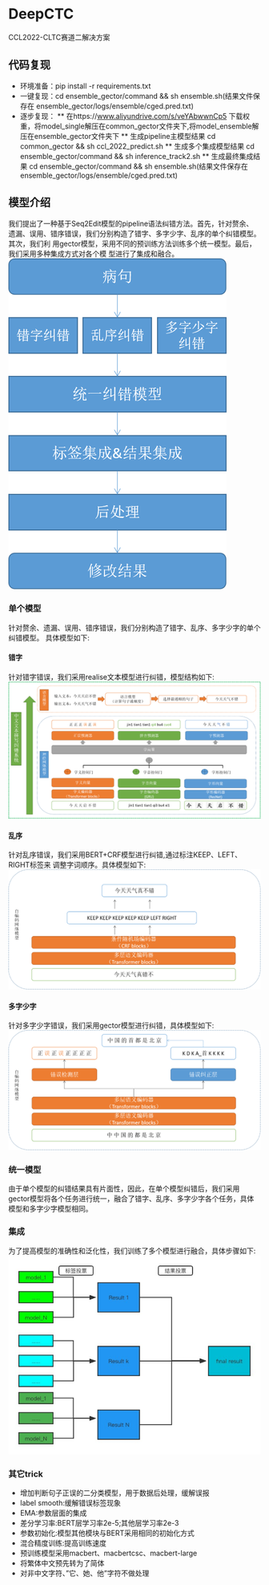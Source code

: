 # DeepCTC
CCL2022-CLTC赛道二解决方案

## 代码复现
* 环境准备：pip install -r requirements.txt
* 一键复现：cd ensemble_gector/command && sh ensemble.sh(结果文件保存在 ensemble_gector/logs/ensemble/cged.pred.txt)
* 逐步复现：
** 在https://www.aliyundrive.com/s/veYAbwwnCp5 下载权重，将model_single解压在common_gector文件夹下,将model_ensemble解压在ensemble_gector文件夹下
** 生成pipeline主模型结果 cd common_gector && sh ccl_2022_predict.sh 
** 生成多个集成模型结果 cd ensemble_gector/command && sh inference_track2.sh
** 生成最终集成结果 cd ensemble_gector/command && sh ensemble.sh(结果文件保存在 ensemble_gector/logs/ensemble/cged.pred.txt)
## 模型介绍
我们提出了一种基于Seq2Edit模型的pipeline语法纠错方法。首先，针对赘余、 遗漏、误用、错序错误，我们分别构造了错字、多字少字、乱序的单个纠错模型。其次，我们利 用gector模型，采用不同的预训练方法训练多个统一模型。最后，我们采用多种集成方式对各个模 型进行了集成和融合。
![image](https://github.com/wang-benqiang/DeepCTC/blob/master/images/pipeline.png)

### 单个模型
针对赘余、遗漏、误用、错序错误，我们分别构造了错字、乱序、多字少字的单个纠错模型。
具体模型如下:
#### 错字
针对错字错误，我们采用realise文本模型进行纠错，模型结构如下:
![image](https://github.com/wang-benqiang/DeepCTC/blob/master/images/s.png)

#### 乱序
针对乱序错误，我们采用BERT+CRF模型进行纠错,通过标注KEEP、LEFT、RIGHT标签来 调整字词顺序。具体模型如下:
![image](https://github.com/wang-benqiang/DeepCTC/blob/master/images/w.png)

#### 多字少字
针对多字少字错误，我们采用gector模型进行纠错，具体模型如下:
![image](https://github.com/wang-benqiang/DeepCTC/blob/master/images/r-m.png)

### 统一模型
由于单个模型的纠错结果具有片面性，因此，在单个模型纠错后，我们采用gector模型将各个任务进行统一，融合了错字、乱序、多字少字各个任务，具体模型和多字少字模型相同。

### 集成
为了提高模型的准确性和泛化性，我们训练了多个模型进行融合，具体步骤如下:
![image](https://github.com/wang-benqiang/DeepCTC/blob/master/images/ensemble.jpg)

### 其它trick

* 增加判断句子正误的二分类模型，用于数据后处理，缓解误报 
* label smooth:缓解错误标签现象
* EMA:参数层面的集成
* 差分学习率:BERT层学习率2e-5;其他层学习率2e-3 
* 参数初始化:模型其他模块与BERT采用相同的初始化方式 
* 混合精度训练:提高训练速度
* 预训练模型采用macbert、macbertcsc、macbert-large 
* 将繁体中文预先转为了简体 
* 对非中文字符、”它、她、他”字符不做处理
